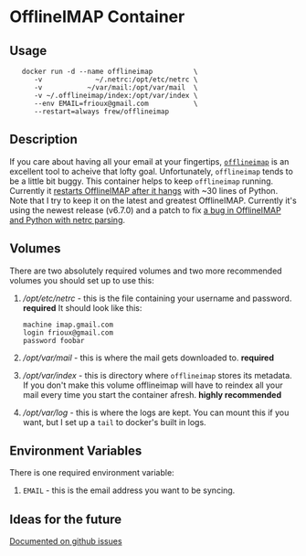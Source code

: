 # OfflineIMAP Container

## Usage

       docker run -d --name offlineimap          \
          -v             ~/.netrc:/opt/etc/netrc \
          -v           ~/var/mail:/opt/var/mail  \
          -v ~/.offlineimap/index:/opt/var/index \
          --env EMAIL=frioux@gmail.com           \
          --restart=always frew/offlineimap

## Description

If you care about having all your email at your fingertips,
[`offlineimap`](http://offlineimap.org/) is an excellent tool to acheive that
lofty goal. Unfortunately, `offlineimap` tends to be a little bit buggy.  This
container helps to keep `offlineimap` running.  Currently it [restarts
OfflineIMAP after it
hangs](https://github.com/frioux/offlineimap/blob/master/bin/cerberus#L19) with
~30 lines of Python.  Note that I try to keep it on the latest and greatest
OfflineIMAP.  Currently it's using the newest release (v6.7.0) and a patch to
fix [a bug in OfflineIMAP and Python with netrc
parsing](https://github.com/OfflineIMAP/offlineimap/issues/295).

## Volumes

There are two absolutely required volumes and two more recommended volumes you
should set up to use this:

 1. _/opt/etc/netrc_ - this is the file containing your username and password. **required**
    It should look like this:

        machine imap.gmail.com
        login frioux@gmail.com
        password foobar

 2. _/opt/var/mail_ - this is where the mail gets downloaded to. **required**

 3. _/opt/var/index_ - this is directory where `offlineimap` stores its
    metadata.  If you don't make this volume offlineimap will have to reindex
    all  your mail every time you start the container afresh. **highly recommended**

 4. _/opt/var/log_ - this is where the logs are kept.  You can mount this if you
    want, but I set up a `tail` to docker's built in logs.

## Environment Variables

There is one required environment variable:

 1. `EMAIL` - this is the email address you want to be syncing.

## Ideas for the future

[Documented on github issues](https://github.com/frioux/offlineimap/issues)
